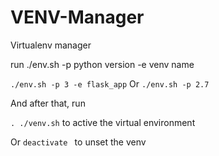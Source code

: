 # VENV-Manager


Virtualenv manager

run ./env.sh -p python version -e venv name

`./env.sh -p 3 -e flask_app` Or  `./env.sh -p 2.7`

And after that, run 

`. ./venv.sh` to active the virtual environment

Or
`deactivate ` to unset the venv
